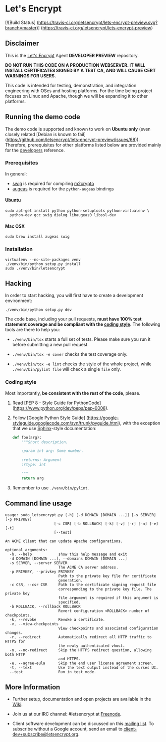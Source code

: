 # Let's Encrypt

[![Build Status]
(https://travis-ci.org/letsencrypt/lets-encrypt-preview.svg?branch=master)]
(https://travis-ci.org/letsencrypt/lets-encrypt-preview)

## Disclaimer

This is the [Let's Encrypt] Agent **DEVELOPER PREVIEW** repository.

**DO NOT RUN THIS CODE ON A PRODUCTION WEBSERVER. IT WILL INSTALL
CERTIFICATES SIGNED BY A TEST CA, AND WILL CAUSE CERT WARNINGS FOR
USERS.**

This code is intended for testing, demonstration, and integration
engineering with OSes and hosting platforms. For the time being
project focuses on Linux and Apache, though we will be expanding
it to other platforms.

## Running the demo code

The demo code is supported and known to work on **Ubuntu only** (even
closely related [Debian is known to fail]
(https://github.com/letsencrypt/lets-encrypt-preview/issues/68)).
Therefore, prerequisites for other platforms listed below are provided
mainly for the [developers](#hacking) reference.

### Prerequisites

In general:

* [swig] is required for compiling [m2crypto]
* [augeas] is required for the `python-augeas` bindings

#### Ubuntu

```
sudo apt-get install python python-setuptools python-virtualenv \
  python-dev gcc swig dialog libaugeas0 libssl-dev
```

#### Mac OSX

`sudo brew install augeas swig`

### Installation

```
virtualenv --no-site-packages venv
./venv/bin/python setup.py install
sudo ./venv/bin/letsencrypt
```

## Hacking

In order to start hacking, you will first have to create a development
environment:

`./venv/bin/python setup.py dev`

The code base, including your pull requests, **must have 100% test
statement coverage and be compliant with the [coding
style](#coding-style)**. The following tools are there to help you:

- `./venv/bin/tox` starts a full set of tests. Please make sure you
  run it before submitting a new pull request.

- `./venv/bin/tox -e cover` checks the test coverage only.

- `./venv/bin/tox -e lint` checks the style of the whole project,
  while `./venv/bin/pylint file` will check a single `file` only.

### Coding style

Most importantly, **be consistent with the rest of the code**, please.

1. Read [PEP 8 - Style Guide for PythonCode]
(https://www.python.org/dev/peps/pep-0008).

2. Follow [Google Python Style Guide]
(https://google-styleguide.googlecode.com/svn/trunk/pyguide.html),
with the exception that we use [Sphinx](http://sphinx-doc.org/)-style
documentation:

   ```python
   def foo(arg):
       """Short description.

       :param int arg: Some number.

       :returns: Argument
       :rtype: int

       """
       return arg
   ```

3. Remember to use `./venv/bin/pylint`.

## Command line usage

```
usage: sudo letsencrypt.py [-h] [-d DOMAIN [DOMAIN ...]] [-s SERVER] [-p PRIVKEY]
                      [-c CSR] [-b ROLLBACK] [-k] [-v] [-r] [-n] [-e] [-t]
                      [--test]

An ACME client that can update Apache configurations.

optional arguments:
  -h, --help            show this help message and exit
  -d DOMAIN [DOMAIN ...], --domains DOMAIN [DOMAIN ...]
  -s SERVER, --server SERVER
                        The ACME CA server address.
  -p PRIVKEY, --privkey PRIVKEY
                        Path to the private key file for certificate
                        generation.
  -c CSR, --csr CSR     Path to the certificate signing request file
                        corresponding to the private key file. The private key
                        file argument is required if this argument is
                        specified.
  -b ROLLBACK, --rollback ROLLBACK
                        Revert configuration <ROLLBACK> number of checkpoints.
  -k, --revoke          Revoke a certificate.
  -v, --view-checkpoints
                        View checkpoints and associated configuration changes.
  -r, --redirect        Automatically redirect all HTTP traffic to HTTPS for
                        the newly authenticated vhost.
  -n, --no-redirect     Skip the HTTPS redirect question, allowing both HTTP
                        and HTTPS.
  -e, --agree-eula      Skip the end user license agreement screen.
  -t, --text            Use the text output instead of the curses UI.
  --test                Run in test mode.
```

## More Information

- Further setup, documentation and open projects are available in the
  [Wiki].

- Join us at our IRC channel: #letsencrypt at [Freenode].

- Client software development can be discussed on this [mailing
  list]. To subscribe without a Google account, send an email to
  client-dev+subscribe@letsencrypt.org.


[augeas]: http://augeas.net
[Freenode]: https://freenode.net
[Let's Encrypt]: https://letsencrypt.org
[m2crypto]: https://github.com/M2Crypto/M2Crypto
[mailing list]: https://groups.google.com/a/letsencrypt.org/forum/#!forum/client-dev
[swig]: http://www.swig.org
[wiki]: https://github.com/letsencrypt/lets-encrypt-preview/wiki
